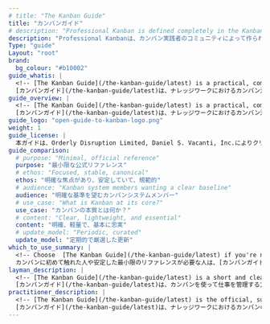 ```yaml
---
# title: "The Kanban Guide"
title: "カンバンガイド"
# description: "Professional Kanban is defined completely in the Kanban Guide that was created by a community of Kanban practitioners. This guide was (is) developed with the help and support of many Kanban practioners.  It is our pledge that we will continue to promote a safe, diverse, and inclusive community so that all who participate can benefit.  As a starting point to that end, this guide is offered free to anyone who wishes to use it."
description: "Professional Kanbanは、カンバン実践者のコミュニティによって作られた「カンバンガイド」により定義されています。このガイドは、多くのカンバン実践者の協力と支援によって作成されています。我々は、誰もが恩恵を受けられるよう、安全で多様性と包摂性のあるコミュニティを今後も推進し続けることを誓います。その第一歩として、このガイドは、利用を望むすべての人に無料で提供されています。"
Type: "guide"
Layout: "root"
brand:
  bg_colour: "#b10002"
guide_whatis: |
  <!-- [The Kanban Guide](/the-kanban-guide/latest) is a practical, community-curated reference for using Kanban in knowledge work. It defines the essential practices, measures, and language for designing, running, and improving Kanban systems. -->
  [カンバンガイド](/the-kanban-guide/latest)は、ナレッジワークにおけるカンバン活用のためのコミュニティによって編纂された実践的な指針（リファレンス）である。カンバンシステムを設計し、運用し、改善するために不可欠なプラクティス、計測指標、用語を定義している。
guide_overview: |
  <!-- [The Kanban Guide](/the-kanban-guide/latest) is a practical, community-curated reference for using Kanban in knowledge work. -->
  [カンバンガイド](/the-kanban-guide/latest)は、ナレッジワークにおけるカンバン活用のためのコミュニティによって編纂された実践的な指針（リファレンス）である。
guide_logo: "open-guide-to-kanban-logo.png"
weight: 1
guide_license: |
  本ガイドは、Orderly Disruption Limited, Daniel S. Vacanti, Inc.によりクリエイティブ・コモンズ（表示4.0 国際）の下で提供されています。/ This work is licensed by Orderly Disruption Limited and Daniel S. Vacanti, Inc. under a Creative Commons Attribution 4.0 International License.
guide_comparison:
  # purpose: "Minimal, official reference"
  purpose: "最小限な公式リファレンス"
  # ethos: "Focused, stable, canonical"
  ethos: "明確な焦点があり、安定していて、規範的"
  # audience: "Kanban system members wanting a clear baseline"
  audience: "明確な基準を望むカンバンシステムメンバー"
  # use_case: "What is Kanban at its core?"
  use_case: "カンバンの本質とは何か？"
  # content: "Clear, lightweight, and essential"
  content: "明確、軽量で、基本に忠実"
  # update_model: "Periodic, curated"
  update_model: "定期的で厳選した更新"
which_to_use_summary: |
  <!-- Choose  [The Kanban Guide](/the-kanban-guide/latest) if you're new to Kanban or need a stable, minimal reference. It's ideal for Kanban system members who want to start simple and build understanding. -->
  カンバンに初めて触れた人や安定した最小限のリファレンスが必要な人は、[カンバンガイド](/the-kanban-guide/latest)を選ぶとよいでしょう。シンプルに始めて、理解を深めていきたいカンバンシステムメンバーにおすすめです。
layman_description: |
  <!-- [The Kanban Guide](/the-kanban-guide/latest) is a short and clear handbook that explains how to use Kanban to manage work. It helps Kanban system members visualise what they're working on, avoid multitasking, and deliver more reliably. It's written to be easy to follow, with just the essentials. Perfect for any team that wants a simple way to organise work and improve flow. -->
  [カンバンガイド](/the-kanban-guide/latest)は、カンバンを使って仕事を管理する方法を説明した、簡潔でわかりやすいハンドブックです。カンバンシステムメンバーが作業を可視化し、マルチタスクを避け、仕事の成果をより確実に提供できるように支援します。必要な要素だけに絞って書かれており、誰でも簡単に読み進められます。仕事を整理し、フローを改善したいすべてのチームに推奨します。
practitioner_description: |
  <!-- [The Kanban Guide](/the-kanban-guide/latest) is the official, succinct manual for Kanban in knowledge work. It outlines Kanban as a strategy for optimising the flow of value through a process, using three core practices: visualising workflow, actively managing work items, and continuously improving the workflow. It defines a minimal set of required elements and flow metrics. This guide is ideal for establishing a shared understanding  of Kanban fundamentals in teams or organisations, especially where simplicity, stability, and clarity are essential. -->
  [カンバンガイド](/the-kanban-guide/latest)は、ナレッジワークにおけるカンバンの公式かつ簡潔な手引きです。カンバンを価値の流れ（フロー）を最適化するための戦略として位置づけ、以下の3つの中核となるプラクティスによって構成されることを示しています。それは、「ワークフローを可視化する」「作業項目を主体的に管理する」「ワークフローを継続的に改善する」です。このガイドでは、必要最小限の要素とフロー指標を定義しています。特に、シンプルさ、安定性、明確さが求められるチームや組織において、カンバンの基本を共通理解として確立するのに最適です。
---
```


